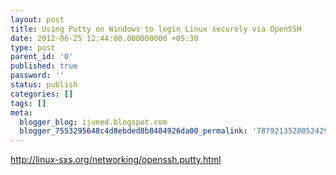 ```yaml
---
layout: post
title: Using Putty on Windows to login Linux securely via OpenSSH
date: 2012-06-25 12:44:00.000000000 +05:30
type: post
parent_id: '0'
published: true
password: ''
status: publish
categories: []
tags: []
meta:
  blogger_blog: ijuned.blogspot.com
  blogger_7553295648c4d8ebded8b8484926da00_permalink: '7879213528052429403'
---
```

<div dir="ltr" style="text-align:left;"><a href="http://linux-sxs.org/networking/openssh.putty.html">http://linux-sxs.org/networking/openssh.putty.html</a></div>
